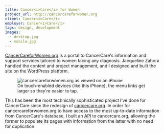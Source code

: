 ```yaml
---
title: Cancer<i>Care</i> for Women
project_url: http://cancercareforwomen.org
client: Cancer<i>Care</i>
employer: Cancer<i>Care</i>
tags: design, development
images:
  - desktop.jpg
  - mobile.jpg
---
```


[CancerCareforWomen.org](http://cancercareforwomen.org) is a portal to CancerCare's information and support services tailored to women facing any diagnosis. Jacqueline Zahora handled the content and project management, and I designed and built the site on the WordPress platform.

<figure class="left">
<img src="http://cloud.stevegrossi.com/work/cancercareforwomen_iphone.jpg" alt="cancercareforwomen.org as viewed on an iPhone">
<figcaption>On touch-enabled devices (like this iPhone), the menu links get larger so they're easier to tap.</figcaption>
</figure>

This has been the most technically sophisticated project I've done for CancerCare since the redesign of [cancercare.org](http://www.cancercare.org). In order for cancercareforwomen.org to have access to the most up-to-date information from CancerCare's database, I built an <abbr title="Application Programming Interface">API</abbr> to cancercare.org, allowing the former to populate its pages with information from the latter with no need for duplication.
